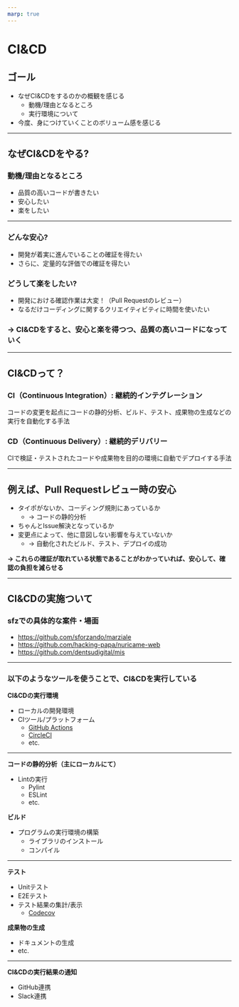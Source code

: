 ```yaml
---
marp: true
---
```


# CI&CD

## ゴール

- なぜCI&CDをするのかの概観を感じる
  - 動機/理由となるところ
  - 実行環境について
- 今度、身につけていくことのボリューム感を感じる

---

## なぜCI&CDをやる?

### 動機/理由となるところ

- 品質の高いコードが書きたい
- 安心したい
- 楽をしたい

---

### どんな安心?

- 開発が着実に進んでいることの確証を得たい
- さらに、定量的な評価での確証を得たい

### どうして楽をしたい?

- 開発における確認作業は大変！（Pull Requestのレビュー）
- なるだけコーディングに関するクリエイティビティに時間を使いたい

### → CI&CDをすると、安心と楽を得つつ、品質の高いコードになっていく

---

## CI&CDって？

### CI（Continuous Integration）: 継続的インテグレーション
コードの変更を起点にコードの静的分析、ビルド、テスト、成果物の生成などの実行を自動化する手法

### CD（Continuous Delivery）: 継続的デリバリー
CIで検証・テストされたコードや成果物を目的の環境に自動でデプロイする手法

---

## 例えば、Pull Requestレビュー時の安心

- タイポがないか、コーディング規則にあっているか
  - → コードの静的分析
- ちゃんとIssue解決となっているか
- 変更点によって、他に意図しない影響を与えていないか
  - → 自動化されたビルド、テスト、デプロイの成功

**→ これらの確証が取れている状態であることがわかっていれば、安心して、確認の負担を減らせる**

---

## CI&CDの実施ついて

### sfzでの具体的な案件・場面

- https://github.com/sforzando/marziale
- https://github.com/hacking-papa/nuricame-web
- https://github.com/dentsudigital/mis

---

### 以下のようなツールを使うことで、CI&CDを実行している

**CI&CDの実行環境**

- ローカルの開発環境
- CIツール/プラットフォーム
  - [GitHub Actions](https://github.co.jp/features/actions)
  - [CircleCI](https://circleci.com/ja/)
  - etc.

---

**コードの静的分析（主にローカルにて）**

- Lintの実行
  - Pylint
  - ESLint
  - etc.

**ビルド**

- プログラムの実行環境の構築
  - ライブラリのインストール
  - コンパイル

---

**テスト**

- Unitテスト
- E2Eテスト
- テスト結果の集計/表示
  - [Codecov](https://codecov.io/)

**成果物の生成**

- ドキュメントの生成
- etc.

---

**CI&CDの実行結果の通知**

- GitHub連携
- Slack連携
